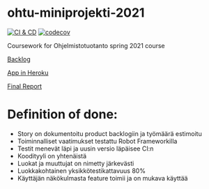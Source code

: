 # ohtu-miniprojekti-2021
[![CI & CD](https://github.com/uradora/ohtu-miniprojekti-2021/actions/workflows/cd.yml/badge.svg)](https://github.com/uradora/ohtu-miniprojekti-2021/actions/workflows/cd.yml)
[![codecov](https://codecov.io/gh/uradora/ohtu-miniprojekti-2021/branch/main/graph/badge.svg?token=PVOESX3CA0)](https://codecov.io/gh/uradora/ohtu-miniprojekti-2021)

Coursework for Ohjelmistotuotanto spring 2021 course

[Backlog](https://docs.google.com/spreadsheets/d/1qV2wRHAEE56b_gxE5BjBA0IYtefkVLVNk27P9XCbGIQ/edit#gid=0)

[App in Heroku](https://python-lukuvinkit.herokuapp.com/)

[Final Report](https://github.com/uradora/ohtu-miniprojekti-2021/blob/main/FinalReport.md)

# Definition of done:
- Story on dokumentoitu product backlogiin ja työmäärä estimoitu
- Toiminnalliset vaatimukset testattu Robot Frameworkilla
- Testit menevät läpi ja uusin versio läpäisee CI:n
- Koodityyli on yhtenäistä
- Luokat ja muuttujat on nimetty järkevästi
- Luokkakohtainen yksikkötestikattavuus 80%
- Käyttäjän näkökulmasta feature toimii ja on mukava käyttää
